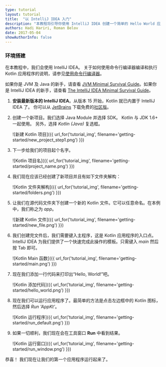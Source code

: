 ```yaml
---
type: tutorial
layout: tutorial
title:  "以 IntelliJ IDEA 入门"
description: "本教程将引导你使用 IntelliJ IDEA 创建一个简单的 Hello World 应用程序。"
authors: Hadi Hariri, Roman Belov
date: 2017-05-04
showAuthorInfo: false
---
```

### 环境搭建
在本教程中，我们会使用 IntelliJ IDEA。
关于如何使用命令行编译器编译和执行 Kotlin 应用程序的说明，请参见[使用命令行编译器][getting_started_command_line]。

如果你是 JVM 及 Java 的新手，请查看 [JVM Minimal Survival Guide](http://hadihariri.com/2013/12/29/jvm-minimal-survival-guide-for-the-dotnet-developer/)。如果你是 IntelliJ IDEA 的新手，请查看 [The IntelliJ IDEA Minimal Survival Guide](http://hadihariri.com/2014/01/06/intellij-idea-minimal-survival-guide/)。

1. **安装最新版本的 IntelliJ IDEA**。从版本 15 开始，Kotlin 就已内置于 IntelliJ IDEA 了。
   你可以从 [JetBrains][jetbrains] 下载免费的[社区版][intellijdownload]。

2. 创建一个新项目。我们选择 Java Module 并选择 SDK。 Kotlin 与 JDK 1.6+ 一起使用。 另外，选择 *Kotlin (Java)* 复选框。

   ![新建 Kotlin 项目]({{ url_for('tutorial_img', filename='getting-started/new_project_step1.png') }})

3. 下一步给我们的项目起个名字。

   ![Kotlin 项目名]({{ url_for('tutorial_img', filename='getting-started/project_name.png') }})

4. 我们现在应该已经创建了新项目并且有如下文件夹解构：

   ![Kotlin 文件夹解构]({{ url_for('tutorial_img', filename='getting-started/folders.png') }})

5. 让我们在源代码文件夹下创建一个新的 Kotlin 文件。它可以任意命名。在本例中，我们称之为 *app*。

   ![新建 Kotlin 文件]({{ url_for('tutorial_img', filename='getting-started/new_file.png') }})

6. 我们创建完文件后，我们需要键入主程序，这是 Kotlin 应用程序的入口点。IntelliJ IDEA 为我们提供了一个快速完成此操作的模板。只需键入 *main* 然后按 Tab 即可。

   ![Kotlin Main 函数]({{ url_for('tutorial_img', filename='getting-started/main.png') }})

7. 现在我们添加一行代码来打印出“Hello, World!”吧。

   ![Kotlin 添加代码]({{ url_for('tutorial_img', filename='getting-started/hello_world.png') }})

8. 现在我们可以运行应用程序了。最简单的方法是点击左边框中的 Kotlin 图标，然后选择 *Run 'AppKt'*。

   ![Kotlin 运行程序]({{ url_for('tutorial_img', filename='getting-started/run_default.png') }})

9. 如果一切顺利，我们现在会在工具窗口 **Run** 中看到结果。

   ![Kotlin 运行窗口]({{ url_for('tutorial_img', filename='getting-started/run_window.png') }})

恭喜！ 我们现在让我们的第一个应用程序运行起来了。

[intellijdownload]: http://www.jetbrains.com/idea/download/index.html
[jetbrains]: http://www.jetbrains.com
[getting_started_command_line]: command-line.html
